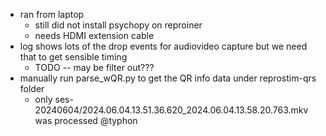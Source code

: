 - ran from laptop
  - still did not install psychopy on reproiner
  - needs HDMI extension cable
- log shows lots of the drop events for audiovideo capture but we need that to get sensible timing
  - TODO -- may be filter out???
- manually run parse_wQR.py to get the QR info data under reprostim-qrs folder
  - only ses-20240604/2024.06.04.13.51.36.620_2024.06.04.13.58.20.763.mkv was processed @typhon
